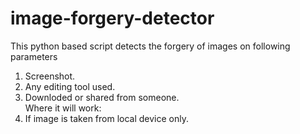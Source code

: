 # image-forgery-detector
This python based script detects the forgery of images on following parameters <br/>
1. Screenshot. <br/>
2. Any editing tool used. <br/>
3. Downloded or shared from someone. <br/>
Where it will work:<br/>
1. If image is taken from local device only.

